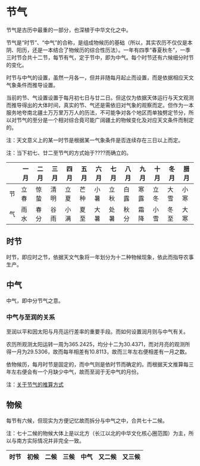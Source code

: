 <!-- 节候列表 -->

# 节气
节气是古历中最重的一部分，也深植于中华文化之中。

节气是“时节”、“中气”的合称，是组成物候历的基础（所以，其实农历不仅仅是本阴、阳历，还是一本结合了物候历的综合性历法）。一年有四季“春夏秋冬”，一季三时节合共十二节，每节有气，定于节中，即为中气。每个时节还有六候细分时节的变化。

时节与中气的设置，虽然一月各一，但并非随每月起止而设置，而是依据相应天文气象条件而推导设置。

当前的节、气设置设置于每月初七日与廿二日。但这仅为依据天体运行与天文观测而推导得出的大体时间，真实的节、气还是需依旧对气象的观察而定。但作为一本服务地夸南北疆土万万里万万人的历法，不可能争对各个地区而单独劈定节分，所以对节气的至分是一个相对综合竟可能广阔疆土的物候变化及对应天文条件而制定的。

注：天文意义上的某一时节是根据某一气象条件是否连续存在三日以上而定。

注：当下初七、廿二至节气的方式始于????而确立的。

|    | 一月 | 二月 | 三月 | 四月 | 五月 | 六月 | 七月 | 八月 | 九月 | 十月 | 冬月 | 腊月 |
|----|------|------|------|------|------|------|------|------|------|------|------|------|
| 节 | 立春 | 惊蛰 | 清明 | 立夏 | 芒种 | 小暑 | 立秋 | 白露 | 寒露 | 立冬 | 大雪 | 小寒 |
| 气 | 雨水 | 春分 | 谷雨 | 小满 | 夏至 | 大暑 | 处暑 | 秋分 | 霜降 | 小雪 | 冬至 | 大寒 |

## 时节
时节，即应时之节，依据天文气象将一年划分为十二种物候现象，依此而指导农事生产。

## 中气
中气，即中分节气之意。

### 中气与至润的关系
至润以平和因太阳与月亮运行差率的重要手段。而如何设置润月则与中气有关。

农历所观测太阳运转一周为365.2425，均分十二为30.4371，而对月亮的观测所得一月为29.5306，故而每年相差有10.8113，故而三年左右便相差有一月之数。

依物候历，每月时节是固定的，而中气则是依时节而确定的。而根据天文推算每三年左右便会有一个月缺少中气，故而至润于无中气的月份。

注：[关于节气的推算方式](#)

## 物候
每节有六候，但现实为方便记忆故而拆分与中气之中，合共七十二候。

注：七十二候的物候大体上是以北方（长江以北的中华文化核心圈范围）为主，所以与南方实际情况并非完全一致。

|时节|初候|二候|三候|中气|又二候|又三候|
|-|-|-|-|-|-|-|